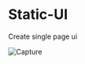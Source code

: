 # Static-UI
Create single page ui

![Capture](https://user-images.githubusercontent.com/92079968/138586626-e0f77a63-16d4-4a25-97f0-5ed4a17dd6c5.PNG)
